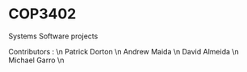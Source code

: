 # COP3402
Systems Software projects

Contributors : \n
Patrick Dorton \n
Andrew Maida   \n
David Almeida  \n
Michael Garro  \n



